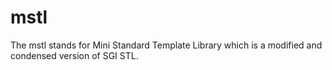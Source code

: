 # mstl
The mstl stands for Mini Standard Template Library which is a modified and condensed version of SGI STL.
